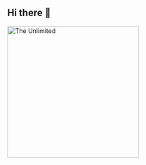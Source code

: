 ## Hi there 👋

<img src="https://github.com/Kristina-Uryevna/Kristina-Uryevna/blob/main/235224431-e8c8c12e-6826-47f1-89fb-2ddad83b3abf.gif" alt="The Unlimited" width="300">
